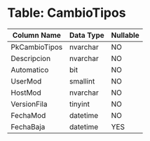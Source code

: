 # Table: CambioTipos

| Column Name | Data Type | Nullable |
|-------------|-----------|----------|
| PkCambioTipos | nvarchar | NO |
| Descripcion | nvarchar | NO |
| Automatico | bit | NO |
| UserMod | smallint | NO |
| HostMod | nvarchar | NO |
| VersionFila | tinyint | NO |
| FechaMod | datetime | NO |
| FechaBaja | datetime | YES |
